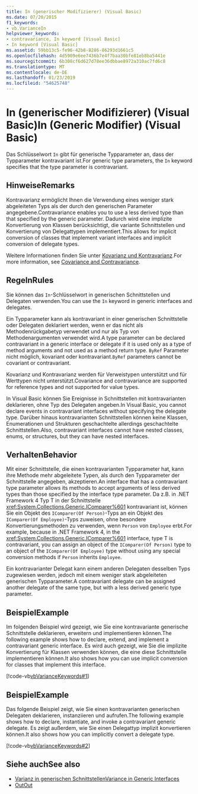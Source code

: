 ```yaml
---
title: In (generischer Modifizierer) (Visual Basic)
ms.date: 07/20/2015
f1_keywords:
- vb.VarianceIn
helpviewer_keywords:
- contravariance, In keyword [Visual Basic]
- In keyword [Visual Basic]
ms.assetid: 59bb13c5-fe96-42b8-8286-86293d1661c5
ms.openlocfilehash: 4d5909e6ee7436b7e4f7baa30bfe81eb8ba5441e
ms.sourcegitcommit: 6b308cf6d627d78ee36dbbae8972a310ac7fd6c8
ms.translationtype: MT
ms.contentlocale: de-DE
ms.lasthandoff: 01/23/2019
ms.locfileid: "54625748"
---
```

# <a name="in-generic-modifier-visual-basic"></a><span data-ttu-id="5dc9c-102">In (generischer Modifizierer) (Visual Basic)</span><span class="sxs-lookup"><span data-stu-id="5dc9c-102">In (Generic Modifier) (Visual Basic)</span></span>
<span data-ttu-id="5dc9c-103">Das Schlüsselwort `In` gibt für generische Typparameter an, dass der Typparameter kontravariant ist.</span><span class="sxs-lookup"><span data-stu-id="5dc9c-103">For generic type parameters, the `In` keyword specifies that the type parameter is contravariant.</span></span>  
  
## <a name="remarks"></a><span data-ttu-id="5dc9c-104">Hinweise</span><span class="sxs-lookup"><span data-stu-id="5dc9c-104">Remarks</span></span>  
 <span data-ttu-id="5dc9c-105">Kontravarianz ermöglicht Ihnen die Verwendung eines weniger stark abgeleiteten Typs als der durch den generischen Parameter angegebene.</span><span class="sxs-lookup"><span data-stu-id="5dc9c-105">Contravariance enables you to use a less derived type than that specified by the generic parameter.</span></span> <span data-ttu-id="5dc9c-106">Dadurch wird eine implizite Konvertierung von Klassen berücksichtigt, die variante Schnittstellen und Konvertierung von Delegattypen implementiert.</span><span class="sxs-lookup"><span data-stu-id="5dc9c-106">This allows for implicit conversion of classes that implement variant interfaces and implicit conversion of delegate types.</span></span>  
  
 <span data-ttu-id="5dc9c-107">Weitere Informationen finden Sie unter [Kovarianz und Kontravarianz](../../programming-guide/concepts/covariance-contravariance/index.md).</span><span class="sxs-lookup"><span data-stu-id="5dc9c-107">For more information, see [Covariance and Contravariance](../../programming-guide/concepts/covariance-contravariance/index.md).</span></span>  
  
## <a name="rules"></a><span data-ttu-id="5dc9c-108">Regeln</span><span class="sxs-lookup"><span data-stu-id="5dc9c-108">Rules</span></span>  
 <span data-ttu-id="5dc9c-109">Sie können das `In`-Schlüsselwort in generischen Schnittstellen und Delegaten verwenden.</span><span class="sxs-lookup"><span data-stu-id="5dc9c-109">You can use the `In` keyword in generic interfaces and delegates.</span></span>  
  
 <span data-ttu-id="5dc9c-110">Ein Typparameter kann als kontravariant in einer generischen Schnittstelle oder Delegaten deklariert werden, wenn er das nicht als Methodenrückgabetyp verwendet und nur als Typ von Methodenargumenten verwendet wird.</span><span class="sxs-lookup"><span data-stu-id="5dc9c-110">A type parameter can be declared contravariant in a generic interface or delegate if it is used only as a type of method arguments and not used as a method return type.</span></span> <span data-ttu-id="5dc9c-111">`ByRef` Parameter nicht möglich, kovariant oder kontravariant.</span><span class="sxs-lookup"><span data-stu-id="5dc9c-111">`ByRef` parameters cannot be covariant or contravariant.</span></span>  
  
 <span data-ttu-id="5dc9c-112">Kovarianz und Kontravarianz werden für Verweistypen unterstützt und für Werttypen nicht unterstützt.</span><span class="sxs-lookup"><span data-stu-id="5dc9c-112">Covariance and contravariance are supported for reference types and not supported for value types.</span></span>  
  
 <span data-ttu-id="5dc9c-113">In Visual Basic können Sie Ereignisse in Schnittstellen mit kontravarianten deklarieren, ohne Typ des Delegaten angeben.</span><span class="sxs-lookup"><span data-stu-id="5dc9c-113">In Visual Basic, you cannot declare events in contravariant interfaces without specifying the delegate type.</span></span> <span data-ttu-id="5dc9c-114">Darüber hinaus kontravarianten Schnittstellen können keine Klassen, Enumerationen und Strukturen geschachtelte allerdings geschachtelte Schnittstellen.</span><span class="sxs-lookup"><span data-stu-id="5dc9c-114">Also, contravariant interfaces cannot have nested classes, enums, or structures, but they can have nested interfaces.</span></span>  
  
## <a name="behavior"></a><span data-ttu-id="5dc9c-115">Verhalten</span><span class="sxs-lookup"><span data-stu-id="5dc9c-115">Behavior</span></span>  
 <span data-ttu-id="5dc9c-116">Mit einer Schnittstelle, die einen kontravarianten Typparameter hat, kann ihre Methode mehr abgeleitete Typen, als durch den Typparameter der Schnittstelle angegeben, akzeptieren.</span><span class="sxs-lookup"><span data-stu-id="5dc9c-116">An interface that has a contravariant type parameter allows its methods to accept arguments of less derived types than those specified by the interface type parameter.</span></span> <span data-ttu-id="5dc9c-117">Da z.B. in .NET Framework 4 Typ T in der Schnittstelle <xref:System.Collections.Generic.IComparer%601> kontravariant ist, können Sie ein Objekt des `IComparer(Of Person)`-Typs an ein Objekt des `IComparer(Of Employee)`-Typs zuweisen, ohne besondere Konvertierungsmethoden zu verwenden, wenn `Person` von `Employee` erbt.</span><span class="sxs-lookup"><span data-stu-id="5dc9c-117">For example, because in .NET Framework 4, in the <xref:System.Collections.Generic.IComparer%601> interface, type T is contravariant, you can assign an object of the `IComparer(Of Person)` type to an object of the `IComparer(Of Employee)` type without using any special conversion methods if `Person` inherits `Employee`.</span></span>  
  
 <span data-ttu-id="5dc9c-118">Ein kontravarianter Delegat kann einem anderen Delegaten desselben Typs zugewiesen werden, jedoch mit einem weniger stark abgeleiteten generischen Typparameter.</span><span class="sxs-lookup"><span data-stu-id="5dc9c-118">A contravariant delegate can be assigned another delegate of the same type, but with a less derived generic type parameter.</span></span>  
  
## <a name="example"></a><span data-ttu-id="5dc9c-119">Beispiel</span><span class="sxs-lookup"><span data-stu-id="5dc9c-119">Example</span></span>  
 <span data-ttu-id="5dc9c-120">Im folgenden Beispiel wird gezeigt, wie Sie eine kontravariante generische Schnittstelle deklarieren, erweitern und implementieren können.</span><span class="sxs-lookup"><span data-stu-id="5dc9c-120">The following example shows how to declare, extend, and implement a contravariant generic interface.</span></span> <span data-ttu-id="5dc9c-121">Es wird auch gezeigt, wie Sie die implizite Konvertierung für Klassen verwenden können, die eine diese Schnittstelle implementieren können.</span><span class="sxs-lookup"><span data-stu-id="5dc9c-121">It also shows how you can use implicit conversion for classes that implement this interface.</span></span>  
  
 [!code-vb[vbVarianceKeywords#1](../../../visual-basic/language-reference/modifiers/codesnippet/VisualBasic/in-generic-modifier_1.vb)]  
  
## <a name="example"></a><span data-ttu-id="5dc9c-122">Beispiel</span><span class="sxs-lookup"><span data-stu-id="5dc9c-122">Example</span></span>  
 <span data-ttu-id="5dc9c-123">Das folgende Beispiel zeigt, wie Sie einen kontravarianten generischen Delegaten deklarieren, instanziieren und aufrufen.</span><span class="sxs-lookup"><span data-stu-id="5dc9c-123">The following example shows how to declare, instantiate, and invoke a contravariant generic delegate.</span></span> <span data-ttu-id="5dc9c-124">Es zeigt außerdem, wie Sie einen Delegattyp implizit konvertieren können.</span><span class="sxs-lookup"><span data-stu-id="5dc9c-124">It also shows how you can implicitly convert a delegate type.</span></span>  
  
 [!code-vb[vbVarianceKeywords#2](../../../visual-basic/language-reference/modifiers/codesnippet/VisualBasic/in-generic-modifier_2.vb)]  
  
## <a name="see-also"></a><span data-ttu-id="5dc9c-125">Siehe auch</span><span class="sxs-lookup"><span data-stu-id="5dc9c-125">See also</span></span>
- [<span data-ttu-id="5dc9c-126">Varianz in generischen Schnittstellen</span><span class="sxs-lookup"><span data-stu-id="5dc9c-126">Variance in Generic Interfaces</span></span>](../../programming-guide/concepts/covariance-contravariance/variance-in-generic-interfaces.md)
- [<span data-ttu-id="5dc9c-127">Out</span><span class="sxs-lookup"><span data-stu-id="5dc9c-127">Out</span></span>](../../../visual-basic/language-reference/modifiers/out-generic-modifier.md)
